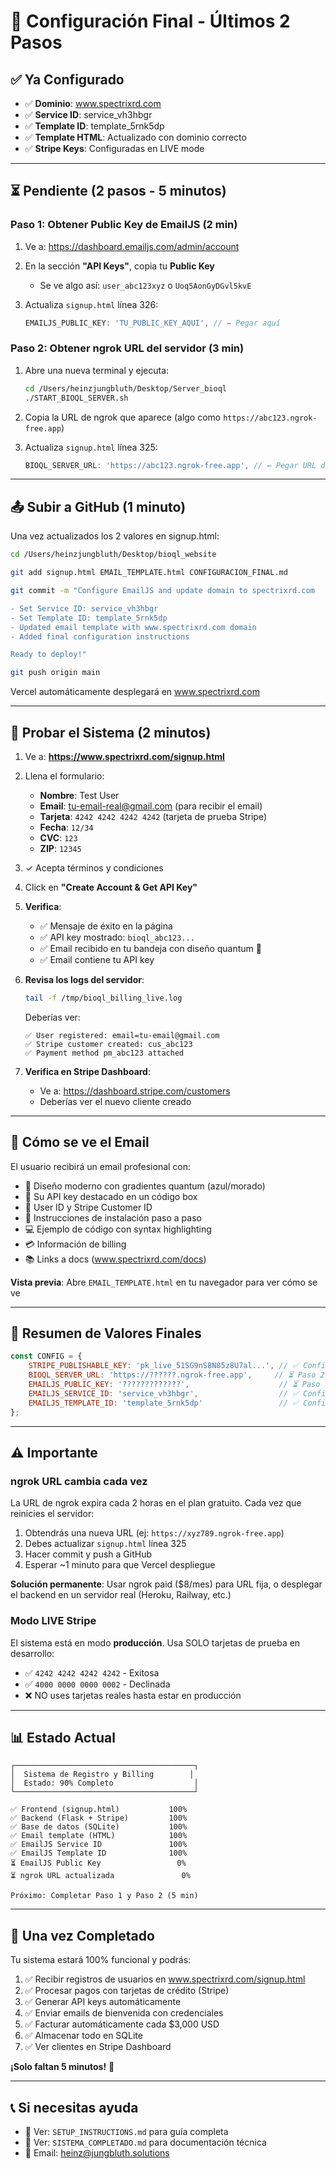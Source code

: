 # 🚀 Configuración Final - Últimos 2 Pasos

## ✅ Ya Configurado

- ✅ **Dominio**: www.spectrixrd.com
- ✅ **Service ID**: service_vh3hbgr
- ✅ **Template ID**: template_5rnk5dp
- ✅ **Template HTML**: Actualizado con dominio correcto
- ✅ **Stripe Keys**: Configuradas en LIVE mode

---

## ⏳ Pendiente (2 pasos - 5 minutos)

### Paso 1: Obtener Public Key de EmailJS (2 min)

1. Ve a: https://dashboard.emailjs.com/admin/account
2. En la sección **"API Keys"**, copia tu **Public Key**
   - Se ve algo así: `user_abc123xyz` o `Uoq5AonGyDGvl5kvE`

3. Actualiza `signup.html` línea 326:
   ```javascript
   EMAILJS_PUBLIC_KEY: 'TU_PUBLIC_KEY_AQUI', // ← Pegar aquí
   ```

### Paso 2: Obtener ngrok URL del servidor (3 min)

1. Abre una nueva terminal y ejecuta:
   ```bash
   cd /Users/heinzjungbluth/Desktop/Server_bioql
   ./START_BIOQL_SERVER.sh
   ```

2. Copia la URL de ngrok que aparece (algo como `https://abc123.ngrok-free.app`)

3. Actualiza `signup.html` línea 325:
   ```javascript
   BIOQL_SERVER_URL: 'https://abc123.ngrok-free.app', // ← Pegar URL de ngrok
   ```

---

## 📤 Subir a GitHub (1 minuto)

Una vez actualizados los 2 valores en signup.html:

```bash
cd /Users/heinzjungbluth/Desktop/bioql_website

git add signup.html EMAIL_TEMPLATE.html CONFIGURACION_FINAL.md

git commit -m "Configure EmailJS and update domain to spectrixrd.com

- Set Service ID: service_vh3hbgr
- Set Template ID: template_5rnk5dp
- Updated email template with www.spectrixrd.com domain
- Added final configuration instructions

Ready to deploy!"

git push origin main
```

Vercel automáticamente desplegará en www.spectrixrd.com

---

## 🧪 Probar el Sistema (2 minutos)

1. Ve a: **https://www.spectrixrd.com/signup.html**

2. Llena el formulario:
   - **Nombre**: Test User
   - **Email**: tu-email-real@gmail.com (para recibir el email)
   - **Tarjeta**: `4242 4242 4242 4242` (tarjeta de prueba Stripe)
   - **Fecha**: `12/34`
   - **CVC**: `123`
   - **ZIP**: `12345`

3. ✓ Acepta términos y condiciones

4. Click en **"Create Account & Get API Key"**

5. **Verifica**:
   - ✅ Mensaje de éxito en la página
   - ✅ API key mostrado: `bioql_abc123...`
   - ✅ Email recibido en tu bandeja con diseño quantum 🎨
   - ✅ Email contiene tu API key

6. **Revisa los logs del servidor**:
   ```bash
   tail -f /tmp/bioql_billing_live.log
   ```

   Deberías ver:
   ```
   ✅ User registered: email=tu-email@gmail.com
   ✅ Stripe customer created: cus_abc123
   ✅ Payment method pm_abc123 attached
   ```

7. **Verifica en Stripe Dashboard**:
   - Ve a: https://dashboard.stripe.com/customers
   - Deberías ver el nuevo cliente creado

---

## 📧 Cómo se ve el Email

El usuario recibirá un email profesional con:

- 🎨 Diseño moderno con gradientes quantum (azul/morado)
- 🔑 Su API key destacado en un código box
- 👤 User ID y Stripe Customer ID
- 🚀 Instrucciones de instalación paso a paso
- 💻 Ejemplo de código con syntax highlighting
- 💳 Información de billing
- 📚 Links a docs (www.spectrixrd.com/docs)

**Vista previa**: Abre `EMAIL_TEMPLATE.html` en tu navegador para ver cómo se ve

---

## 🎯 Resumen de Valores Finales

```javascript
const CONFIG = {
    STRIPE_PUBLISHABLE_KEY: 'pk_live_51SG9nS8N85z8U7al...', // ✅ Configurado
    BIOQL_SERVER_URL: 'https://??????.ngrok-free.app',     // ⏳ Paso 2
    EMAILJS_PUBLIC_KEY: '?????????????',                    // ⏳ Paso 1
    EMAILJS_SERVICE_ID: 'service_vh3hbgr',                  // ✅ Configurado
    EMAILJS_TEMPLATE_ID: 'template_5rnk5dp'                 // ✅ Configurado
};
```

---

## ⚠️ Importante

### ngrok URL cambia cada vez
La URL de ngrok expira cada 2 horas en el plan gratuito. Cada vez que reinicies el servidor:

1. Obtendrás una nueva URL (ej: `https://xyz789.ngrok-free.app`)
2. Debes actualizar `signup.html` línea 325
3. Hacer commit y push a GitHub
4. Esperar ~1 minuto para que Vercel despliegue

**Solución permanente**: Usar ngrok paid ($8/mes) para URL fija, o desplegar el backend en un servidor real (Heroku, Railway, etc.)

### Modo LIVE Stripe
El sistema está en modo **producción**. Usa SOLO tarjetas de prueba en desarrollo:
- ✅ `4242 4242 4242 4242` - Exitosa
- ✅ `4000 0000 0000 0002` - Declinada
- ❌ NO uses tarjetas reales hasta estar en producción

---

## 📊 Estado Actual

```
┌────────────────────────────────────────┐
│  Sistema de Registro y Billing        │
│  Estado: 90% Completo                  │
└────────────────────────────────────────┘

✅ Frontend (signup.html)           100%
✅ Backend (Flask + Stripe)         100%
✅ Base de datos (SQLite)           100%
✅ Email template (HTML)            100%
✅ EmailJS Service ID               100%
✅ EmailJS Template ID              100%
⏳ EmailJS Public Key                 0%
⏳ ngrok URL actualizada               0%

Próximo: Completar Paso 1 y Paso 2 (5 min)
```

---

## 🎉 Una vez Completado

Tu sistema estará 100% funcional y podrás:

1. ✅ Recibir registros de usuarios en www.spectrixrd.com/signup.html
2. ✅ Procesar pagos con tarjetas de crédito (Stripe)
3. ✅ Generar API keys automáticamente
4. ✅ Enviar emails de bienvenida con credenciales
5. ✅ Facturar automáticamente cada $3,000 USD
6. ✅ Almacenar todo en SQLite
7. ✅ Ver clientes en Stripe Dashboard

**¡Solo faltan 5 minutos!** 🚀

---

## 📞 Si necesitas ayuda

- 📖 Ver: `SETUP_INSTRUCTIONS.md` para guía completa
- 📖 Ver: `SISTEMA_COMPLETADO.md` para documentación técnica
- 📧 Email: heinz@jungbluth.solutions
